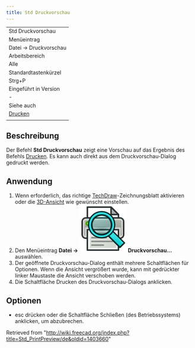 ```yaml
---
title: Std Druckvorschau
---
```


|                                         |
| --------------------------------------- |
| Std Druckvorschau                       |
| Menüeintrag                             |
| Datei → Druckvorschau                   |
| Arbeitsbereich                          |
| Alle                                    |
| Standardtastenkürzel                    |
| Strg+P                                  |
| Eingeführt in Version                   |
| -                                       |
| Siehe auch                              |
| [Drucken](/Std_Print/de "Std Print/de") |
|                                         |

## Beschreibung

Der Befehl **Std Druckvorschau** zeigt eine Vorschau auf das Ergebnis des Befehls [Drucken](/Std_Print/de "Std Print/de"). Es kann auch direkt aus dem Druckvorschau-Dialog gedruckt werden.

## Anwendung

1. Wenn erforderlich, das richtige [TechDraw](/TechDraw_Workbench/de "TechDraw Workbench/de")-Zeichnungsblatt aktivieren oder die [3D-Ansicht](/3D_view/de "3D view/de") wie gewünscht einstellen.
2. Den Menüeintrag **Datei → ![](/src/assets/images/Std_PrintPreview.svg) Druckvorschau...** auswählen.
3. Der geöffnete Druckvorschau-Dialog enthält mehrere Schaltflächen für Optionen. Wenn die Ansicht vergrößert wurde, kann mit gedrückter linker Maustaste die Ansicht verschoben werden.
4. Die Schaltfläche Drucken des Druckvorschau-Dialogs anklicken.

## Optionen

- esc drücken oder die Schaltfläche Schließen (des Betriebssystems) anklicken, um abzubrechen.

Retrieved from "<http://wiki.freecad.org/index.php?title=Std_PrintPreview/de&oldid=1403660>"
